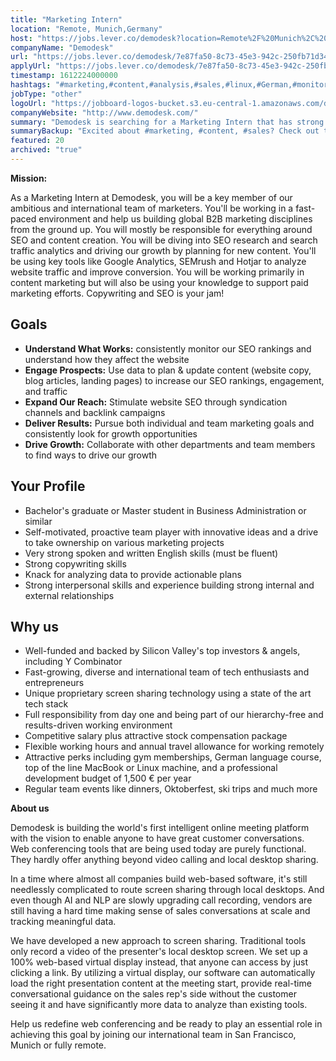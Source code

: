 ```yaml
---
title: "Marketing Intern"
location: "Remote, Munich,Germany"
host: "https://jobs.lever.co/demodesk?location=Remote%2F%20Munich%2C%20Germany"
companyName: "Demodesk"
url: "https://jobs.lever.co/demodesk/7e87fa50-8c73-45e3-942c-250fb71d34ca"
applyUrl: "https://jobs.lever.co/demodesk/7e87fa50-8c73-45e3-942c-250fb71d34ca/apply"
timestamp: 1612224000000
hashtags: "#marketing,#content,#analysis,#sales,#linux,#German,#monitoring,#English"
jobType: "other"
logoUrl: "https://jobboard-logos-bucket.s3.eu-central-1.amazonaws.com/demodesk"
companyWebsite: "http://www.demodesk.com/"
summary: "Demodesk is searching for a Marketing Intern that has strong interpersonal skills and experience building strong internal and external relationships."
summaryBackup: "Excited about #marketing, #content, #sales? Check out this job post!"
featured: 20
archived: "true"
---
```


**Mission:**

As a Marketing Intern at Demodesk, you will be a key member of our ambitious and international team of marketers. You'll be working in a fast-paced environment and help us building global B2B marketing disciplines from the ground up. You will mostly be responsible for everything around SEO and content creation. You will be diving into SEO research and search traffic analytics and driving our growth by planning for new content. You'll be using key tools like Google Analytics, SEMrush and Hotjar to analyze website traffic and improve conversion. You will be working primarily in content marketing but will also be using your knowledge to support paid marketing efforts. Copywriting and SEO is your jam!

## Goals

*   **Understand What Works:** consistently monitor our SEO rankings and understand how they affect the website
*   **Engage Prospects:** Use data to plan & update content (website copy, blog articles, landing pages) to increase our SEO rankings, engagement, and traffic
*   **Expand Our Reach:** Stimulate website SEO through syndication channels and backlink campaigns
*   **Deliver Results:** Pursue both individual and team marketing goals and consistently look for growth opportunities
*   **Drive Growth:** Collaborate with other departments and team members to find ways to drive our growth

## Your Profile

*   Bachelor's graduate or Master student in Business Administration or similar
*   Self-motivated, proactive team player with innovative ideas and a drive to take ownership on various marketing projects
*   Very strong spoken and written English skills (must be fluent)
*   Strong copywriting skills
*   Knack for analyzing data to provide actionable plans
*   Strong interpersonal skills and experience building strong internal and external relationships

## Why us

*   Well-funded and backed by Silicon Valley's top investors & angels, including Y Combinator
*   Fast-growing, diverse and international team of tech enthusiasts and entrepreneurs
*   Unique proprietary screen sharing technology using a state of the art tech stack
*   Full responsibility from day one and being part of our hierarchy-free and results-driven working environment
*   Competitive salary plus attractive stock compensation package
*   Flexible working hours and annual travel allowance for working remotely
*   Attractive perks including gym memberships, German language course, top of the line MacBook or Linux machine, and a professional development budget of 1,500 € per year
*   Regular team events like dinners, Oktoberfest, ski trips and much more

**About us**

Demodesk is building the world's first intelligent online meeting platform with the vision to enable anyone to have great customer conversations. Web conferencing tools that are being used today are purely functional. They hardly offer anything beyond video calling and local desktop sharing.

In a time where almost all companies build web-based software, it's still needlessly complicated to route screen sharing through local desktops. And even though AI and NLP are slowly upgrading call recording, vendors are still having a hard time making sense of sales conversations at scale and tracking meaningful data.

We have developed a new approach to screen sharing. Traditional tools only record a video of the presenter's local desktop screen. We set up a 100% web-based virtual display instead, that anyone can access by just clicking a link. By utilizing a virtual display, our software can automatically load the right presentation content at the meeting start, provide real-time conversational guidance on the sales rep's side without the customer seeing it and have significantly more data to analyze than existing tools.

Help us redefine web conferencing and be ready to play an essential role in achieving this goal by joining our international team in San Francisco, Munich or fully remote.
